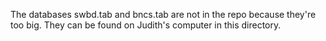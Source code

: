 The databases swbd.tab and bncs.tab are not in the repo because they're too big. They can be found on Judith's computer in this directory.

